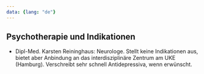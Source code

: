 ```yaml
---
data: {lang: "de"}
---
```

## Psychotherapie und Indikationen
* Dipl-Med. Karsten Reininghaus: Neurologe. Stellt keine Indikationen aus, bietet aber Anbindung an das interdisziplinäre Zentrum am UKE (Hamburg). Verschreibt sehr schnell Antidepressiva, wenn erwünscht.
